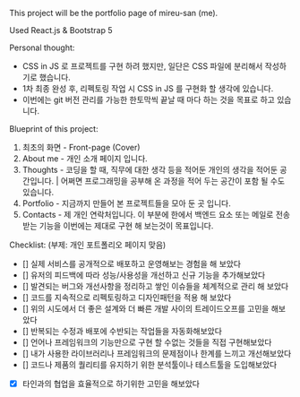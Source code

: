 This project will be the portfolio page of mireu-san (me).

Used React.js & Bootstrap 5

Personal thought:
- CSS in JS 로 프로젝트를 구현 하려 했지만, 일단은 CSS 파일에 분리해서 작성하기로 했습니다.
- 1차 최종 완성 후, 리펙토링 작업 시 CSS in JS 를 구현화 할 생각에 있습니다.
- 이번에는 git 버전 관리를 가능한 한토막씩 끝날 때 마다 하는 것을 목표로 하고 있습니다.

Blueprint of this project:

1. 최초의 화면 - Front-page (Cover) 
2. About me - 개인 소개 페이지 입니다.
3. Thoughts - 코딩을 할 때, 직무에 대한 생각 등을 적어둔 개인의 생각을 적어둔 공간입니다. | 어쩌면 프로그래밍을 공부해 온 과정을 적어 두는 공간이 포함 될 수도 있습니다.
4. Portfolio - 지금까지 만들어 본 프로젝트들을 모아 둔 곳 입니다.
5. Contacts - 제 개인 연락처입니다. 이 부분에 한에서 백엔드 요소 또는 메일로 전송 받는 기능을 이번에는 제대로 구현 해 보는것이 목표입니다.

Checklist: (부제: 개인 포트폴리오 페이지 맞음)
- [] 실제 서비스를 공개적으로 배포하고 운영해보는 경험을 해 보았다
- [] 유저의 피드백에 따라 성능/사용성을 개선하고 신규 기능을 추가해보았다
- [] 발견되는 버그와 개선사항을 정리하고 쌓인 이슈들을 체계적으로 관리 해 보았다
- [] 코드를 지속적으로 리펙토링하고 디자인패턴을 적용 해 보았다
- [] 위의 시도에서 더 좋은 설계와 더 빠른 개발 사이의 트레이드오프를 고민을 해보았다
- [] 반복되는 수정과 배포에 수반되는 작업들을 자동화해보았다
- [] 언어나 프레임워크의 기능만으로 구현 할 수없는 것들을 직접 구현해보았다
- [] 내가 사용한 라이브러리나 프레임워크의 문제점이나 한계를 느끼고 개선해보았다
- [] 코드나 제품의 퀄리티를 유지하기 위한 분석툴이나 테스트툴을 도입해보았다
- [x] 타인과의 협업을 효율적으로 하기위한 고민을 해보았다